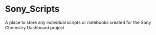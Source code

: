 # Sony_Scripts

A place to store any individual scripts or notebooks created for the Sony Chemsitry Dashboard project
